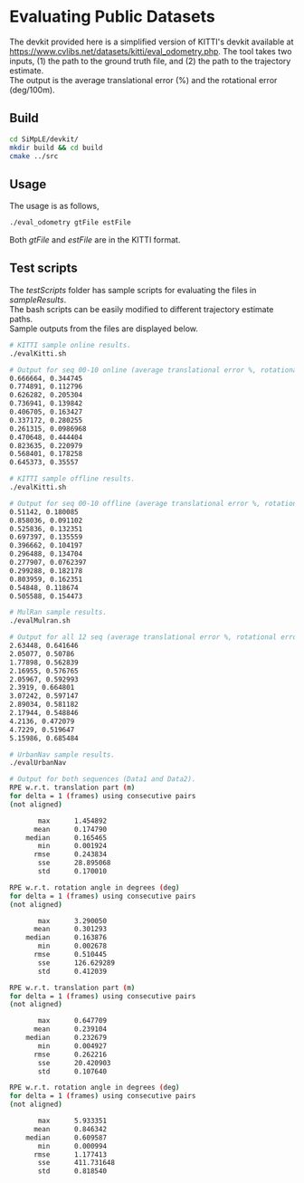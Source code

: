 # Evaluating Public Datasets

The devkit provided here is a simplified version of KITTI's devkit available at https://www.cvlibs.net/datasets/kitti/eval_odometry.php.
The tool takes two inputs, (1) the path to the ground truth file, and (2) the path to the trajectory estimate.\
The output is the average translational error (%) and the rotational error (deg/100m).

## Build
```bash
cd SiMpLE/devkit/
mkdir build && cd build
cmake ../src
```

## Usage
The usage is as follows,
```bash
./eval_odometry gtFile estFile
```
Both *gtFile* and *estFile* are in the KITTI format.

## Test scripts
The *testScripts* folder has sample scripts for evaluating the files in *sampleResults*.\
The bash scripts can be easily modified to different trajectory estimate paths.\
Sample outputs from the files are displayed below.
```bash
# KITTI sample online results.
./evalKitti.sh

# Output for seq 00-10 online (average translational error %, rotational error deg/100m).
0.666664, 0.344745
0.774891, 0.112796
0.626282, 0.205304
0.736941, 0.139842
0.406705, 0.163427
0.337172, 0.280255
0.261315, 0.0986968
0.470648, 0.444404
0.823635, 0.220979
0.568401, 0.178258
0.645373, 0.35557

# KITTI sample offline results.
./evalKitti.sh

# Output for seq 00-10 offline (average translational error %, rotational error deg/100m).
0.51142, 0.180085
0.858036, 0.091102
0.525836, 0.132351
0.697397, 0.135559
0.396662, 0.104197
0.296488, 0.134704
0.277907, 0.0762397
0.299288, 0.182178
0.803959, 0.162351
0.54848, 0.118674
0.505588, 0.154473

# MulRan sample results.
./evalMulran.sh

# Output for all 12 seq (average translational error %, rotational error deg/100m).
2.63448, 0.641646
2.05077, 0.50786
1.77898, 0.562839
2.16955, 0.576765
2.05967, 0.592993
2.3919, 0.664801
3.07242, 0.597147
2.89034, 0.581182
2.17944, 0.548846
4.2136, 0.472079
4.7229, 0.519647
5.15986, 0.685484

# UrbanNav sample results.
./evalUrbanNav

# Output for both sequences (Data1 and Data2).
RPE w.r.t. translation part (m)
for delta = 1 (frames) using consecutive pairs
(not aligned)

       max      1.454892
      mean      0.174790
    median      0.165465
       min      0.001924
      rmse      0.243834
       sse      28.895068
       std      0.170010

RPE w.r.t. rotation angle in degrees (deg)
for delta = 1 (frames) using consecutive pairs
(not aligned)

       max      3.290050
      mean      0.301293
    median      0.163876
       min      0.002678
      rmse      0.510445
       sse      126.629289
       std      0.412039

RPE w.r.t. translation part (m)
for delta = 1 (frames) using consecutive pairs
(not aligned)

       max      0.647709
      mean      0.239104
    median      0.232679
       min      0.004927
      rmse      0.262216
       sse      20.420903
       std      0.107640

RPE w.r.t. rotation angle in degrees (deg)
for delta = 1 (frames) using consecutive pairs
(not aligned)

       max      5.933351
      mean      0.846342
    median      0.609587
       min      0.000994
      rmse      1.177413
       sse      411.731648
       std      0.818540
```